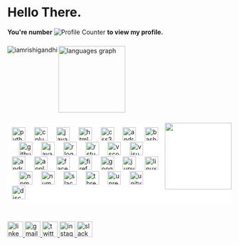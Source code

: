 <h1 align="left">Hello There.</h1>

<div>
  <strong>You're number</strong> 
  <img src="https://profile-counter.glitch.me/iamrishigandhi/count.svg?" alt="Profile Counter" />
  <strong>to view my profile.</strong>
</div>

###

<div align="left">
<p><img align="left" src="https://github-readme-streak-stats.herokuapp.com/?user=iamrishigandhi&theme=dark" alt="iamrishigandhi" /></p>
  
<img src="https://github-readme-stats.vercel.app/api/top-langs?username=iamrishigandhi&locale=en&hide_title=false&layout=compact&card_width=320&langs_count=6&theme=radical&hide_border=true" height="150" alt="languages graph"  />
</div>

###

<img align="right" height="150" src="https://media.giphy.com/media/Cmr1OMJ2FN0B2/giphy.gif"  />

###
<div style="background-color: white; padding: 10px;">
  <div align="left">
    <img src="https://cdn.jsdelivr.net/gh/devicons/devicon/icons/python/python-original.svg" height="30" alt="python logo"  />
    <img width="12" />
    <img src="https://cdn.jsdelivr.net/gh/devicons/devicon/icons/cplusplus/cplusplus-original.svg" height="30" alt="cplusplus logo"  />
    <img width="12" />
    <img src="https://cdn.jsdelivr.net/gh/devicons/devicon/icons/javascript/javascript-original.svg" height="30" alt="javascript logo"  />
    <img width="12" />
    <img src="https://cdn.jsdelivr.net/gh/devicons/devicon/icons/html5/html5-original.svg" height="30" alt="html5 logo"  />
    <img width="12" />
    <img src="https://cdn.jsdelivr.net/gh/devicons/devicon/icons/css3/css3-original.svg" height="30" alt="css3 logo"  />
    <img width="12" />
    <img src="https://cdn.jsdelivr.net/gh/devicons/devicon/icons/androidstudio/androidstudio-original.svg" height="30" alt="androidstudio logo"  />
    <img width="12" />
    <img src="https://cdn.jsdelivr.net/gh/devicons/devicon/icons/bash/bash-original.svg" height="30" alt="bash logo"  />
    <img width="12" />
    <img src="https://cdn.jsdelivr.net/gh/devicons/devicon/icons/github/github-original.svg" height="30" alt="github logo"  />
    <img width="12" />
    <img src="https://cdn.jsdelivr.net/gh/devicons/devicon/icons/java/java-original.svg" height="30" alt="java logo"  />
    <img width="12" />
    <img src="https://cdn.jsdelivr.net/gh/devicons/devicon/icons/r/r-original.svg" height="30" alt="r logo"  />
    <img width="12" />
    <img src="https://cdn.jsdelivr.net/gh/devicons/devicon/icons/rstudio/rstudio-original.svg" height="30" alt="rstudio logo"  />
    <img width="12" />
    <img src="https://cdn.jsdelivr.net/gh/devicons/devicon/icons/vscode/vscode-original.svg" height="30" alt="vscode logo"  />
    <img width="12" />
    <img src="https://cdn.jsdelivr.net/gh/devicons/devicon/icons/visualstudio/visualstudio-plain.svg" height="30" alt="visualstudio logo"  />
    <img width="12" />
    <img src="https://cdn.jsdelivr.net/gh/devicons/devicon/icons/android/android-original.svg" height="30" alt="android logo"  />
    <img width="12" />
    <img src="https://cdn.jsdelivr.net/gh/devicons/devicon/icons/apple/apple-original.svg" height="30" alt="apple logo"  />
    <img width="12" />
    <img src="https://cdn.jsdelivr.net/gh/devicons/devicon/icons/facebook/facebook-original.svg" height="30" alt="facebook logo"  />
    <img width="12" />
    <img src="https://cdn.jsdelivr.net/gh/devicons/devicon/icons/firefox/firefox-original.svg" height="30" alt="firefox logo"  />
    <img width="12" />
    <img src="https://cdn.jsdelivr.net/gh/devicons/devicon/icons/google/google-original.svg" height="30" alt="google logo"  />
    <img width="12" />
    <img src="https://cdn.jsdelivr.net/gh/devicons/devicon/icons/jupyter/jupyter-original.svg" height="30" alt="jupyter logo"  />
    <img width="12" />
    <img src="https://cdn.jsdelivr.net/gh/devicons/devicon/icons/linux/linux-original.svg" height="30" alt="linux logo"  />
    <img width="12" />
    <img src="https://cdn.jsdelivr.net/gh/devicons/devicon/icons/npm/npm-original-wordmark.svg" height="30" alt="npm logo"  />
    <img width="12" />
    <img src="https://cdn.jsdelivr.net/gh/devicons/devicon/icons/numpy/numpy-original.svg" height="30" alt="numpy logo"  />
    <img width="12" />
    <img src="https://cdn.jsdelivr.net/gh/devicons/devicon/icons/slack/slack-original.svg" height="30" alt="slack logo"  />
    <img width="12" />
    <img src="https://cdn.jsdelivr.net/gh/devicons/devicon/icons/threejs/threejs-original.svg" height="30" alt="threejs logo"  />
    <img width="12" />
    <img src="https://cdn.jsdelivr.net/gh/devicons/devicon/icons/unrealengine/unrealengine-original.svg" height="30" alt="unrealengine logo"  />
    <img width="12" />
    <img src="https://cdn.jsdelivr.net/gh/devicons/devicon/icons/unity/unity-original.svg" height="30" alt="unity logo"  />
    <img width="12" />
    <img src="https://cdn.simpleicons.org/discord/5865F2" height="30" alt="discord logo"  />
  </div>
</div>

###

<br clear="both">

<div align="left">
  <a href="https://www.linkedin.com/in/iamrishigandhi/" target="_blank">
    <img src="https://img.shields.io/static/v1?message=LinkedIn&logo=linkedin&label=&color=0077B5&logoColor=white&labelColor=&style=for-the-badge" height="35" alt="linkedin logo"  />
  </a>
  <a href="mailto:rishigandhi2002@gmail.com" target="_blank">
    <img src="https://img.shields.io/static/v1?message=Gmail&logo=gmail&label=&color=c71610&logoColor=white&labelColor=&style=for-the-badge" height="35" alt="gmail logo"  />
  </a>
  <a href="https://twitter.com/i8rishigandhi" target="_blank">
    <img src="https://img.shields.io/static/v1?message=X&logo=twitter&label=&color=000000&logoColor=white&labelColor=&style=for-the-badge" height="35" alt="twitter logo"  />
  </a>
  <a href="https://www.instagram.com/iamrishigandhi/" target="_blank">
    <img src="https://img.shields.io/static/v1?message=Instagram&logo=instagram&label=&color=D62976&logoColor=white&labelColor=&style=for-the-badge" height="35" alt="instagram logo"  />
  </a>
  <img src="https://img.shields.io/static/v1?message=Slack&logo=slack&label=&color=185F34&logoColor=white&labelColor=&style=for-the-badge" height="35" alt="slack logo"  />
</div>

###

<br clear="both">

